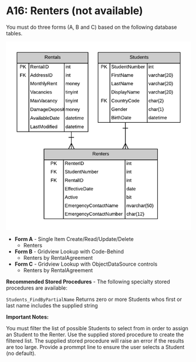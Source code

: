 # A16: Renters (not available)

You must do three forms (A, B and C) based on the following database tables.

![](A16.png)

- **Form A** - Single Item Create/Read/Update/Delete
  - Renters
- **Form B** - Gridview Lookup with Code-Behind
  - Renters by RentalAgreement
- **Form C** - Gridview Lookup with ObjectDataSource controls
  - Renters by RentalAgreement

**Recommended Stored Procedures** - The following specialty stored procedures are available:

`Students_FindByPartialName` Returns zero or more Students whos first or last name includes the supplied string

**Important Notes:** 

You must filter the list of possible Students to select from in order to assign an Student to the Renter. Use the supplied stored procedure to create the filtered list. The supplied stored procedure will raise an error if the results are too large. Provide a prommpt line to ensure the user selects a Student (no default).
